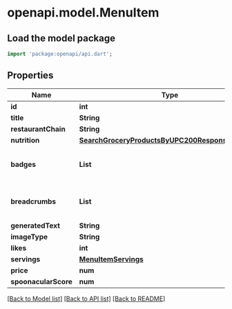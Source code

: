 # openapi.model.MenuItem

## Load the model package
```dart
import 'package:openapi/api.dart';
```

## Properties
Name | Type | Description | Notes
------------ | ------------- | ------------- | -------------
**id** | **int** |  | 
**title** | **String** |  | 
**restaurantChain** | **String** |  | 
**nutrition** | [**SearchGroceryProductsByUPC200ResponseNutrition**](SearchGroceryProductsByUPC200ResponseNutrition.md) |  | [optional] 
**badges** | **List<String>** |  | [optional] [default to const []]
**breadcrumbs** | **List<String>** |  | [optional] [default to const []]
**generatedText** | **String** |  | [optional] 
**imageType** | **String** |  | [optional] 
**likes** | **int** |  | [optional] 
**servings** | [**MenuItemServings**](MenuItemServings.md) |  | [optional] 
**price** | **num** |  | 
**spoonacularScore** | **num** |  | 

[[Back to Model list]](../README.md#documentation-for-models) [[Back to API list]](../README.md#documentation-for-api-endpoints) [[Back to README]](../README.md)


